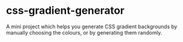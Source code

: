 # css-gradient-generator
A mini project which helps you generate CSS gradient backgrounds by manually choosing the colours, or by generating them randomly.
